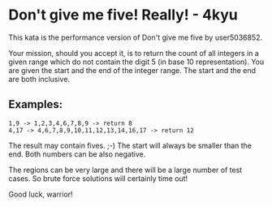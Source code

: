 # Don't give me five! Really! - 4kyu

This kata is the performance version of Don't give me five by user5036852.

Your mission, should you accept it, is to return the count of all integers in a given range which do not contain the digit 5 (in base 10 representation).
You are given the start and the end of the integer range. The start and the end are both inclusive.

## Examples:

```
1,9 -> 1,2,3,4,6,7,8,9 -> return 8
4,17 -> 4,6,7,8,9,10,11,12,13,14,16,17 -> return 12
```

The result may contain fives. ;-)
The start will always be smaller than the end. Both numbers can be also negative.

The regions can be very large and there will be a large number of test cases. So brute force solutions will certainly time out!

Good luck, warrior!
